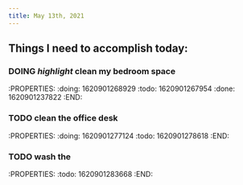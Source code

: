 ```yaml
---
title: May 13th, 2021
---
```


## Things I need to accomplish today:
### DOING *highlight* clean my bedroom space
:PROPERTIES:
:doing: 1620901268929
:todo: 1620901267954
:done: 1620901237822
:END:
### TODO clean the office desk
:PROPERTIES:
:doing: 1620901277124
:todo: 1620901278618
:END:
### TODO wash the 
:PROPERTIES:
:todo: 1620901283668
:END:
